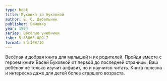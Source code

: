 ```yaml
---
type: book
title: Буковка за буковкой
author: Е. С. Шабельник
publisher: Самовар
year: 1994
series: Весёлые учебники
isbn: 5-85066-009-7
format: 84×108/16
---
```


Весёлая и добрая книга для малышей и их родителей. Пройдя вместе с героем книги Васей Буковкой от первой до последней страницы, Ваш ребёнок не только изучит алфавит, но и научится читать. Книга полезна и интересна даже для детей более старшего возраста.
